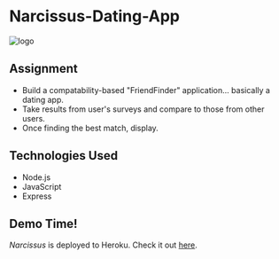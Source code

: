 # Narcissus-Dating-App

![logo]("./app/public/images/narcissuslogowords.png)  

## Assignment
* Build a compatability-based "FriendFinder" application... basically a dating app.
* Take results from user's surveys and compare to those from other users.
* Once finding the best match, display.

## Technologies Used
* Node.js
* JavaScript
* Express

## Demo Time!
*Narcissus* is deployed to Heroku. Check it out [here](https://narcissus-dating-app.herokuapp.com/).
